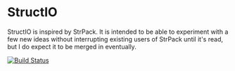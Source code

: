 # StructIO

StructIO is inspired by StrPack. It is intended to be able to experiment with a
few new ideas without interrupting existing users of StrPack until it's read,
but I do expect it to be merged in eventually.

[![Build Status](https://travis-ci.org/Keno/StructIO.jl.svg?branch=master)](https://travis-ci.org/Keno/StructIO.jl)
